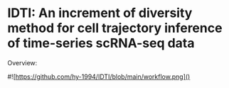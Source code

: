 # IDTI: An increment of diversity method for cell trajectory inference of time-series scRNA-seq data

Overview:

#![https://github.com/hy-1994/IDTI/blob/main/workflow.png]()